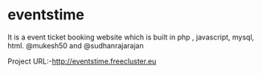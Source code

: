 # eventstime
It is a event ticket booking website which is built in php , javascript, mysql, html.
@mukesh50 and @sudhanrajarajan

Project URL:-http://eventstime.freecluster.eu

